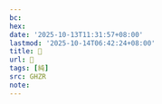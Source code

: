 ```yaml
---
bc:
hex:
date: '2025-10-13T11:31:57+08:00'
lastmod: '2025-10-14T06:42:24+08:00'
title: 󰫌
url: 󰫌
tags: [純]
src: GHZR
note:
---
```

